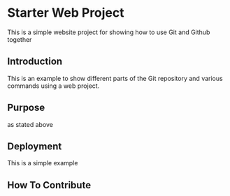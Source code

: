 # Starter Web Project

This is a simple website project for
showing how to use Git and Github together

## Introduction

This is an example to show different parts
of the Git repository and various commands
using a web project.

## Purpose

as stated above

## Deployment

This is a simple example

## How To Contribute

